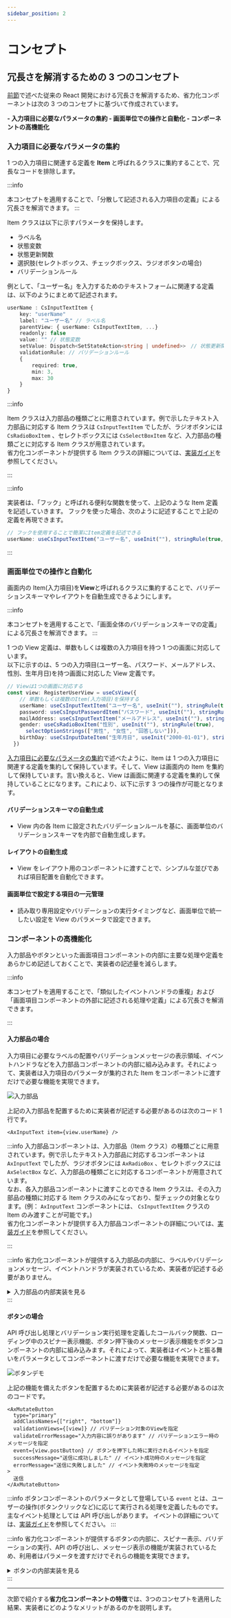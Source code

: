```yaml
---
sidebar_position: 2
---
```


# コンセプト

## 冗長さを解消するための 3 つのコンセプト

[前節](./motivation.md)で述べた従来の React 開発における冗長さを解消するため、省力化コンポーネントは次の 3 つのコンセプトに基づいて作成されています。

<strong>
- 入力項目に必要なパラメータの集約
- 画面単位での操作と自動化
- コンポーネントの高機能化
</strong>

### 入力項目に必要なパラメータの集約

1 つの入力項目に関連する定義を<strong> Item </strong>と呼ばれるクラスに集約することで、冗長なコードを排除します。

:::info

本コンセプトを適用することで、「分散して記述される入力項目の定義」による冗長さを解消できます。
:::

Item クラスは以下に示すパラメータを保持します。

- ラベル名
- 状態変数
- 状態更新関数
- 選択肢(セレクトボックス、チェックボックス、ラジオボタンの場合)
- バリデーションルール

例として、「ユーザー名」を入力するためのテキストフォームに関連する定義は、以下のようにまとめて記述されます。

```Typescript
userName : CsInputTextItem {
    key: "userName"
    label: "ユーザー名" // ラベル名
    parentView: { userName: CsInputTextItem, ...}
    readonly: false
    value: "" // 状態変数
    setValue: Dispatch<SetStateAction<string | undefined>>　// 状態更新関数
    validationRule: // バリデーションルール
    {
        required: true,
        min: 3,
        max: 30
    }
}
```

:::info

Item クラスは入力部品の種類ごとに用意されています。例で示したテキスト入力部品に対応する Item クラスは `CsInputTextItem` でしたが、ラジオボタンには `CsRadioBoxItem` 、セレクトボックスには `CsSelectBoxItem` など、入力部品の種類ごとに対応する Item クラスが用意されています。  
省力化コンポーネントが提供する Item クラスの詳細については、[実装ガイド](../implementation-guide/item-and-component.md)を参照してください。

:::

:::info

実装者は、「フック」と呼ばれる便利な関数を使って、上記のような Item 定義を記述していきます。
フックを使った場合、次のように記述することで上記の定義を再現できます。

```Typescript
// フックを使用することで簡潔にItem定義を記述できる
userName: useCsInputTextItem("ユーザー名", useInit(""), stringRule(true, 3, 30))
```

:::

### 画面単位での操作と自動化

画面内の Item(入力項目)を<strong>View</strong>と呼ばれるクラスに集約することで、バリデーションスキーマやレイアウトを自動生成できるようにします。

:::info

本コンセプトを適用することで、「画面全体のバリデーションスキーマの定義」による冗長さを解消できます。
:::

1 つの View 定義は、単数もしくは複数の入力項目を持つ 1 つの画面に対応しています。  
以下に示すのは、5 つの入力項目(ユーザー名、パスワード、メールアドレス、性別、生年月日)を持つ画面に対応した View 定義です。

```Typescript
// Viewは1つの画面に対応する
const view: RegisterUserView = useCsView({
    // 単数もしくは複数のItem(入力項目)を保持する
    userName: useCsInputTextItem("ユーザー名", useInit(""), stringRule(true, 3, 30)),
    password: useCsInputPasswordItem("パスワード", useInit(""), stringRule(true, 8, 16)),
    mailAddress: useCsInputTextItem("メールアドレス", useInit(""), stringRule(true, 8, 20)),
    gender: useCsRadioBoxItem("性別", useInit(""), stringRule(true),
      selectOptionStrings(["男性", "女性", "回答しない"])),
    birthDay: useCsInputDateItem("生年月日", useInit("2000-01-01"), stringRule(true)),
  })
```

[入力項目に必要なパラメータの集約](#入力項目に必要なパラメータの集約)で述べたように、Item は 1 つの入力項目に関連する定義を集約して保持しています。そして、View は画面内の Item を集約して保持しています。言い換えると、View は画面に関連する定義を集約して保持していることになります。これにより、以下に示す 3 つの操作が可能となります。

#### バリデーションスキーマの自動生成

- View 内の各 Item に設定されたバリデーションルールを基に、画面単位のバリデーションスキーマを内部で自動生成します。

#### レイアウトの自動生成

- View をレイアウト用のコンポーネントに渡すことで、シンプルな並びであれば項目配置を自動化できます。

#### 画面単位で設定する項目の一元管理

- 読み取り専用設定やバリデーションの実行タイミングなど、画面単位で統一したい設定を View のパラメータで設定できます。

### コンポーネントの高機能化

入力部品やボタンといった画面項目コンポーネントの内部に主要な処理や定義をあらかじめ記述しておくことで、実装者の記述量を減らします。

:::info

本コンセプトを適用することで、「類似したイベントハンドラの重複」および「画面項目コンポーネントの外部に記述される処理や定義」による冗長さを解消できます。

:::

#### <strong>入力部品の場合</strong>

入力項目に必要なラベルの配置やバリデーションメッセージの表示領域、イベントハンドラなどを入力部品コンポーネントの内部に組み込みます。それによって、実装者は入力項目のパラメータが集約された Item をコンポーネントに渡すだけで必要な機能を実現できます。

![入力部品](/img/input-form.png)

上記の入力部品を配置するために実装者が記述する必要があるのは次のコード 1 行です。

```tsx
<AxInputText item={view.userName} />
```

:::info
入力部品コンポーネントは、入力部品（Item クラス）の種類ごとに用意されています。例で示したテキスト入力部品に対応するコンポーネントは `AxInputText` でしたが、ラジオボタンには `AxRadioBox` 、セレクトボックスには `AxSelectBox` など、入力部品の種類ごとに対応するコンポーネントが用意されています。  
なお、各入力部品コンポーネントに渡すことのできる Item クラスは、その入力部品の種類に対応する Item クラスのみになっており、型チェックの対象となります。(例： `AxInputText` コンポーネントには、 `CsInputTextItem` クラスの Item のみ渡すことが可能です。)  
省力化コンポーネントが提供する入力部品コンポーネントの詳細については、[実装ガイド](../implementation-guide/item-and-component.md)を参照してください。

:::

:::info
省力化コンポーネントが提供する入力部品の内部に、ラベルやバリデーションメッセージ、イベントハンドラが実装されているため、実装者が記述する必要がありません。

<details>
  <summary>入力部品の内部実装を見る</summary>

```tsx
// 高機能なテキスト入力部品
const AxInputText = (props: AxInputTextProps) => {
  // (...省略...)
  return (
      <div>
          {/* ラベルの表示 */}
          <AxLabel label={getLabel(item, showRequiredTag)}></AxLabel>
          <Input
              className={getClassName(props)}
              value={item.value}
              readOnly={item.isReadonly()}
              {/* イベントハンドラの実装 */}
              onChange={(e) => {　
                  item.setValue(e.target.value)
              }}
              {/* ...省略... */}
          />
          {/* バリデーションメッセージの表示 */}
          <ValidationError key={"validation-error-" + item.key} message={item.validationErrorMessage} />
      </div>
  );
}
```

</details>
:::

#### <strong>ボタンの場合</strong>

API 呼び出し処理とバリデーション実行処理を定義したコールバック関数、ローディング中のスピナー表示機能、ボタン押下後のメッセージ表示機能をボタンコンポーネントの内部に組み込みます。それによって、実装者はイベントと振る舞いをパラメータとしてコンポーネントに渡すだけで必要な機能を実現できます。

![ボタンデモ](/img/button_demo.gif)

上記の機能を備えたボタンを配置するために実装者が記述する必要があるのは次のコードです。

```tsx
<AxMutateButton
  type="primary"
  addClassNames={["right", "bottom"]}
  validationViews={[view]} // バリデーション対象のViewを指定
  validateErrorMessage="入力内容に誤りがあります" // バリデーションエラー時のメッセージを指定
  event={view.postButton} // ボタンを押下した時に実行されるイベントを指定
  successMessage="送信に成功しました" // イベント成功時のメッセージを指定
  errorMessage="送信に失敗しました" // イベント失敗時のメッセージを指定
>
  送信
</AxMutateButton>
```

:::info
ボタンコンポーネントのパラメータとして登場している `event` とは、ユーザーの操作(ボタンクリックなど)に応じて実行される処理を定義したものです。主なイベント処理としては API 呼び出しがあります。
イベントの詳細については、[実装ガイド](../implementation-guide/basic-of-view-and-item.md)を参照してください。
:::

:::info
省力化コンポーネントが提供するボタンの内部に、スピナー表示、バリデーションの実行、API の呼び出し、メッセージ表示の機能が実装されているため、利用者はパラメータを渡すだけでそれらの機能を実現できます。

<details>
  <summary>ボタンの内部実装を見る</summary>

```tsx
// 高機能なボタン
export const AxMutateButton = (props: AxMutateButtonProps<TApiRequest, TApiResponse>) => {
  const { event, validationViews, antdProps } = props;

  // スピナーの表示機能
  useEffect(() => {
    if (!event.isLoading) {
      if (event.isSuccess) {
        event.setResponse();
      } else if (event.isError) {
        event.setError();
      }
    }
  }, [event]);

  // ボタン押下時に実行されるコールバック関数
  const onClick = useCallback(async () => {

    // バリデーション実行処理
    const validationOk = executeValidation(validationViews);

    // (...省略...)

    // API呼び出し処理
    await event.onClick();
  }, [event, validationViews]);

  return (
    <div className={getClassName(props, "button-area")}>
      {/* ボタン押下後のメッセージ */}
      {event.result.isSuccess && props.successMessage && (
        <Alert message={props.successMessage} ... />
      )}
      {/* ...省略... */}

      {/* ボタン */}
      <Button
        loading={event.isLoading}
        onClick={() => onClick()}
        {/* ...省略... */}
      >
        {props.children}
      </Button>
    </div>
  );
};
```

</details>
:::

<hr/>
次節で紹介する<strong>省力化コンポーネントの特徴</strong>では、3つのコンセプトを適用した結果、実装者にどのようなメリットがあるのかを説明します。
